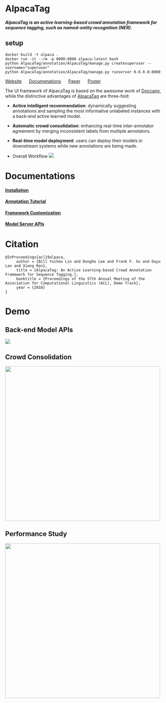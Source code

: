 # AlpacaTag
**_AlpacaTag is an active learning-based crowd annotation framework for sequence tagging, such as named-entity recognition (NER)._**

## setup
    
    docker build -t alpaca .
    docker run -it --rm -p 8000:8000 alpaca:latest bash
    python AlpacaTag/annotation/AlpacaTag/manage.py createsuperuser --username="superuser"
    python AlpacaTag/annotation/AlpacaTag/manage.py runserver 0.0.0.0:8000

[Website](http://inklab.usc.edu/AlpacaTag/)  &nbsp;&nbsp;&nbsp;&nbsp;    [Documenations](https://github.com/INK-USC/AlpacaTag/wiki/ ) &nbsp;&nbsp;&nbsp;&nbsp;  [Paper](http://inklab.usc.edu/AlpacaTag/acl2019alpaca.pdf) &nbsp;&nbsp;&nbsp;&nbsp; [Poster](http://inklab.usc.edu/AlpacaTag/poster.pdf)

The UI framework of AlpacaTag is based on the awesome work of [Doccano](https://github.com/chakki-works/doccano), while the distinctive advantages of [AlpacaTag](https://github.com/INK-USC/AlpacaTag/) are three-fold:

* **Active intelligent recommendation**: 
dynamically suggesting annotations and sampling the most informative unlabeled instances with a back-end active learned model.  

* **Automatic crowd consolidation**: enhancing real-time inter-annotator agreement by merging inconsistent labels from multiple annotators.  

* **Real-time model deployment**: users can deploy their models in downstream systems while new annotations are being made.  
 
- Overall Workflow
![](figures/overall-fast.gif)

# Documentations
#### **[Installation](https://github.com/INK-USC/AlpacaTag/wiki/Installation)**
#### **[Annotation Tutorial](https://github.com/INK-USC/AlpacaTag/wiki/Annotation-Tutorial)**
#### **[Framework Customization](https://github.com/INK-USC/AlpacaTag/wiki/Framework-Customization)**
#### **[Model Server APIs](https://github.com/INK-USC/AlpacaTag/wiki/Model-Server-API)**


# Citation
```
@InProceedings{acl19alpaca, 
     author = {Bill Yuchen Lin and Dongho Lee and Frank F. Xu and Ouyu Lan and Xiang Ren}, 
     title = {AlpacaTag: An Active Learning-based Crowd Annotation Framework for Sequence Tagging.}, 
     booktitle = {Proceedings of the 57th Annual Meeting of the Association for Computational Linguistics (ACL), Demo Track},
     year = {2018} 
}
```

# Demo
## Back-end Model APIs

![](figures/api-fast.gif)

## Crowd Consolidation

<img src="figures/consolidation.png" width="500">

## Performance Study

<img src="figures/userevaluation.png" width="500">
